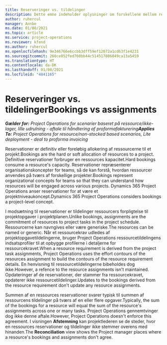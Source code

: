 ```yaml
---
title: Reserveringer vs. tildelinger
description: Dette emne indeholder oplysninger om forskellene mellem ressourcereservationer og ressourcetildelinger.
author: ruhercul
manager: Annbe
ms.date: 01/08/2021
ms.topic: article
ms.service: project-operations
ms.reviewer: kfend
ms.author: ruhercul
ms.openlocfilehash: 9e346766e6ccbb3dff59ef12072a1cd63f1e4231
ms.sourcegitcommit: 260ce052fed760bb44c514517806049ca13a5459
ms.translationtype: HT
ms.contentlocale: da-DK
ms.lasthandoff: 01/08/2021
ms.locfileid: "4841165"
---
```

# <a name="bookings-vs-assignments"></a><span data-ttu-id="af14a-103">Reserveringer vs. tildelinger</span><span class="sxs-lookup"><span data-stu-id="af14a-103">Bookings vs assignments</span></span>

<span data-ttu-id="af14a-104">_**Gælder for:** Project Operations for scenarier baseret på ressource/ikke-lager, lille udrulning - aftale til håndtering af proformafakturering_</span><span class="sxs-lookup"><span data-stu-id="af14a-104">_**Applies To:** Project Operations for resource/non-stocked based scenarios, Lite deployment - deal to proforma invoicing_</span></span>

<span data-ttu-id="af14a-105">Reservationer er definitiv eller foreløbig allokering af ressourcerne til et projekt.</span><span class="sxs-lookup"><span data-stu-id="af14a-105">Bookings are the hard or soft allocation of resources to a project.</span></span> <span data-ttu-id="af14a-106">Definitive reservationer forbruger en ressources kapacitet.</span><span class="sxs-lookup"><span data-stu-id="af14a-106">Hard bookings consume a resource's capacity.</span></span> <span data-ttu-id="af14a-107">Reservationer repræsenterer organisationskoncepter for teams, så de kan forstå, hvordan ressourcer anvendes på tværs af forskellige projekter.</span><span class="sxs-lookup"><span data-stu-id="af14a-107">Bookings represent organizational concepts for teams so that they can understand how resources will be engaged across various projects.</span></span> <span data-ttu-id="af14a-108">Dynamics 365 Project Operations anser reservationer for at være et projektniveaukoncept.</span><span class="sxs-lookup"><span data-stu-id="af14a-108">Dynamics 365 Project Operations considers bookings a project-level concept.</span></span> 

<span data-ttu-id="af14a-109">I modsætning til reservationer er tildelinger ressourcers forpligtelse til projektopgaver i projektplanen.</span><span class="sxs-lookup"><span data-stu-id="af14a-109">Unlike bookings, assignments are the commitment of resources to project tasks in the project schedule.</span></span> <span data-ttu-id="af14a-110">Ressourcerne kan navngives eller være generiske.</span><span class="sxs-lookup"><span data-stu-id="af14a-110">The resources can be named or generic.</span></span>  <span data-ttu-id="af14a-111">Når et ressourcekrav udledes af projektopgavetildelingerne, bruger Project Operations ressourcetildelingens indsatsprofiler til at opbygge profilerne i detaljerne for ressourcekravet.</span><span class="sxs-lookup"><span data-stu-id="af14a-111">When a resource requirement is derived from the project task assignments, Project Operations uses the effort contours of the resources assignment to build the contours of the resource requirement details.</span></span> <span data-ttu-id="af14a-112">En henvisning til ressourcetildelingerne bibeholdes dog ikke.</span><span class="sxs-lookup"><span data-stu-id="af14a-112">However, a refence to the resource assignments isn't maintained.</span></span> <span data-ttu-id="af14a-113">Opdateringer af de reservationer, der stammer fra ressourcekravet, opdaterer ikke ressourcetildelinger.</span><span class="sxs-lookup"><span data-stu-id="af14a-113">Updates to the bookings derived from the resource requirement don't update any resource assignments.</span></span>

<span data-ttu-id="af14a-114">Summen af en ressources reservationer svarer typisk til summen af ressourcens tildelinger på tværs af en eller flere opgaver.</span><span class="sxs-lookup"><span data-stu-id="af14a-114">Typically, the sum of the bookings for a resource will equal the sum of the resource's assignments across one or many tasks.</span></span> <span data-ttu-id="af14a-115">Project Operations gennemtvinger dog ikke denne aftale.</span><span class="sxs-lookup"><span data-stu-id="af14a-115">However, Project Operations doesn't enforce this agreement.</span></span> <span data-ttu-id="af14a-116">I visningen **Afstemning** kan projektlederen se de steder, hvor en ressources reservationer og tildelinger ikke stemmer overens med hinanden.</span><span class="sxs-lookup"><span data-stu-id="af14a-116">The **Reconciliation** view shows the Project manager places where a resource's bookings and assignments don't agree.</span></span>


